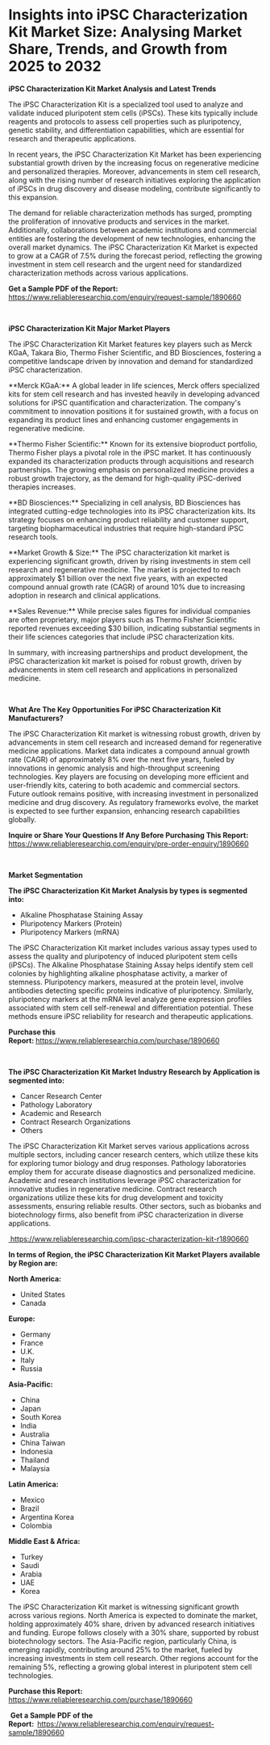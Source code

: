 <p><h1>Insights into iPSC Characterization Kit Market Size: Analysing Market Share, Trends, and Growth from 2025 to 2032</h1></p><p><strong>iPSC Characterization Kit Market Analysis and Latest Trends</strong></p>
<p><p>The iPSC Characterization Kit is a specialized tool used to analyze and validate induced pluripotent stem cells (iPSCs). These kits typically include reagents and protocols to assess cell properties such as pluripotency, genetic stability, and differentiation capabilities, which are essential for research and therapeutic applications. </p><p>In recent years, the iPSC Characterization Kit Market has been experiencing substantial growth driven by the increasing focus on regenerative medicine and personalized therapies. Moreover, advancements in stem cell research, along with the rising number of research initiatives exploring the application of iPSCs in drug discovery and disease modeling, contribute significantly to this expansion. </p><p>The demand for reliable characterization methods has surged, prompting the proliferation of innovative products and services in the market. Additionally, collaborations between academic institutions and commercial entities are fostering the development of new technologies, enhancing the overall market dynamics. The iPSC Characterization Kit Market is expected to grow at a CAGR of 7.5% during the forecast period, reflecting the growing investment in stem cell research and the urgent need for standardized characterization methods across various applications.</p></p>
<p><strong>Get a Sample PDF of the Report:&nbsp;</strong> <a href="https://www.reliableresearchiq.com/enquiry/request-sample/1890660?utm_campaign=1134&utm_medium=2&utm_source=Github&utm_content=ia&utm_term=14042025&utm_id=ipsc-characterization-kit">https://www.reliableresearchiq.com/enquiry/request-sample/1890660</a></p>
<p>&nbsp;</p>
<p><strong>iPSC Characterization Kit Major Market Players</strong></p>
<p><p>The iPSC Characterization Kit Market features key players such as Merck KGaA, Takara Bio, Thermo Fisher Scientific, and BD Biosciences, fostering a competitive landscape driven by innovation and demand for standardized iPSC characterization.</p><p>**Merck KGaA:** A global leader in life sciences, Merck offers specialized kits for stem cell research and has invested heavily in developing advanced solutions for iPSC quantification and characterization. The company's commitment to innovation positions it for sustained growth, with a focus on expanding its product lines and enhancing customer engagements in regenerative medicine.</p><p>**Thermo Fisher Scientific:** Known for its extensive bioproduct portfolio, Thermo Fisher plays a pivotal role in the iPSC market. It has continuously expanded its characterization products through acquisitions and research partnerships. The growing emphasis on personalized medicine provides a robust growth trajectory, as the demand for high-quality iPSC-derived therapies increases.</p><p>**BD Biosciences:** Specializing in cell analysis, BD Biosciences has integrated cutting-edge technologies into its iPSC characterization kits. Its strategy focuses on enhancing product reliability and customer support, targeting biopharmaceutical industries that require high-standard iPSC research tools. </p><p>**Market Growth & Size:** The iPSC characterization kit market is experiencing significant growth, driven by rising investments in stem cell research and regenerative medicine. The market is projected to reach approximately $1 billion over the next five years, with an expected compound annual growth rate (CAGR) of around 10% due to increasing adoption in research and clinical applications.</p><p>**Sales Revenue:** While precise sales figures for individual companies are often proprietary, major players such as Thermo Fisher Scientific reported revenues exceeding $30 billion, indicating substantial segments in their life sciences categories that include iPSC characterization kits.</p><p>In summary, with increasing partnerships and product development, the iPSC characterization kit market is poised for robust growth, driven by advancements in stem cell research and applications in personalized medicine.</p></p>
<p>&nbsp;</p>
<p><strong>What Are The Key Opportunities For iPSC Characterization Kit Manufacturers?</strong></p>
<p><p>The iPSC Characterization Kit market is witnessing robust growth, driven by advancements in stem cell research and increased demand for regenerative medicine applications. Market data indicates a compound annual growth rate (CAGR) of approximately 8% over the next five years, fueled by innovations in genomic analysis and high-throughput screening technologies. Key players are focusing on developing more efficient and user-friendly kits, catering to both academic and commercial sectors. Future outlook remains positive, with increasing investment in personalized medicine and drug discovery. As regulatory frameworks evolve, the market is expected to see further expansion, enhancing research capabilities globally.</p></p>
<p><strong>Inquire or Share Your Questions If Any Before Purchasing This Report:</strong> <a href="https://www.reliableresearchiq.com/enquiry/pre-order-enquiry/1890660?utm_campaign=1134&utm_medium=2&utm_source=Github&utm_content=ia&utm_term=14042025&utm_id=ipsc-characterization-kit">https://www.reliableresearchiq.com/enquiry/pre-order-enquiry/1890660</a></p>
<p>&nbsp;</p>
<p><strong>Market Segmentation</strong></p>
<p><strong>The iPSC Characterization Kit Market Analysis by types is segmented into:</strong></p>
<p><ul><li>Alkaline Phosphatase Staining Assay</li><li>Pluripotency Markers (Protein)</li><li>Pluripotency Markers (mRNA)</li></ul></p>
<p><p>The iPSC Characterization Kit market includes various assay types used to assess the quality and pluripotency of induced pluripotent stem cells (iPSCs). The Alkaline Phosphatase Staining Assay helps identify stem cell colonies by highlighting alkaline phosphatase activity, a marker of stemness. Pluripotency markers, measured at the protein level, involve antibodies detecting specific proteins indicative of pluripotency. Similarly, pluripotency markers at the mRNA level analyze gene expression profiles associated with stem cell self-renewal and differentiation potential. These methods ensure iPSC reliability for research and therapeutic applications.</p></p>
<p><strong>Purchase this Report:&nbsp;</strong><a href="https://www.reliableresearchiq.com/purchase/1890660?utm_campaign=1134&utm_medium=2&utm_source=Github&utm_content=ia&utm_term=14042025&utm_id=ipsc-characterization-kit">https://www.reliableresearchiq.com/purchase/1890660</a></p>
<p>&nbsp;</p>
<p><strong>The iPSC Characterization Kit Market Industry Research by Application is segmented into:</strong></p>
<p><ul><li>Cancer Research Center</li><li>Pathology Laboratory</li><li>Academic and Research</li><li>Contract Research Organizations</li><li>Others</li></ul></p>
<p><p>The iPSC Characterization Kit Market serves various applications across multiple sectors, including cancer research centers, which utilize these kits for exploring tumor biology and drug responses. Pathology laboratories employ them for accurate disease diagnostics and personalized medicine. Academic and research institutions leverage iPSC characterization for innovative studies in regenerative medicine. Contract research organizations utilize these kits for drug development and toxicity assessments, ensuring reliable results. Other sectors, such as biobanks and biotechnology firms, also benefit from iPSC characterization in diverse applications.</p></p>
<p><a href="https://www.reliableresearchiq.com/ipsc-characterization-kit-r1890660?utm_campaign=1134&utm_medium=2&utm_source=Github&utm_content=ia&utm_term=14042025&utm_id=ipsc-characterization-kit">&nbsp;https://www.reliableresearchiq.com/ipsc-characterization-kit-r1890660</a></p>
<p><strong>In terms of Region, the iPSC Characterization Kit Market Players available by Region are:</strong></p>
<p>
    <p> <strong> North America: </strong>
        <ul>
            <li>United States</li>
            <li>Canada</li>
        </ul>
        </p> 
    <p> <strong> Europe: </strong>
        <ul>
            <li>Germany</li>
            <li>France</li>
            <li>U.K.</li>
            <li>Italy</li>
            <li>Russia</li>
        </ul>
        </p> 
    <p> <strong> Asia-Pacific: </strong>
        <ul>
            <li>China</li>
            <li>Japan</li>
            <li>South Korea</li>
            <li>India</li>
            <li>Australia</li>
            <li>China Taiwan</li>
            <li>Indonesia</li>
            <li>Thailand</li>
            <li>Malaysia</li>
        </ul>
        </p> 
    <p> <strong> Latin America: </strong>
        <ul>
            <li>Mexico</li>
            <li>Brazil</li>
            <li>Argentina Korea</li>
            <li>Colombia</li>
        </ul>
        </p> 
    <p> <strong> Middle East & Africa: </strong>
        <ul>
            <li>Turkey</li>
            <li>Saudi</li>
            <li>Arabia</li>
            <li>UAE</li>
            <li>Korea</li>
        </ul>
    </p>
    </p>
<p><p>The iPSC Characterization Kit market is witnessing significant growth across various regions. North America is expected to dominate the market, holding approximately 40% share, driven by advanced research initiatives and funding. Europe follows closely with a 30% share, supported by robust biotechnology sectors. The Asia-Pacific region, particularly China, is emerging rapidly, contributing around 25% to the market, fueled by increasing investments in stem cell research. Other regions account for the remaining 5%, reflecting a growing global interest in pluripotent stem cell technologies.</p></p>
<p><strong>Purchase this Report: </strong><a href="https://www.reliableresearchiq.com/purchase/1890660?utm_campaign=1134&utm_medium=2&utm_source=Github&utm_content=ia&utm_term=14042025&utm_id=ipsc-characterization-kit">https://www.reliableresearchiq.com/purchase/1890660</a></p>
<p>&nbsp;<strong>Get a Sample PDF of the Report:&nbsp;&nbsp;</strong><a href="https://www.reliableresearchiq.com/enquiry/request-sample/1890660?utm_campaign=1134&utm_medium=2&utm_source=Github&utm_content=ia&utm_term=14042025&utm_id=ipsc-characterization-kit">https://www.reliableresearchiq.com/enquiry/request-sample/1890660</a></p>
<p><strong></strong></p>
<p><p></p><p></p><p></p></p>